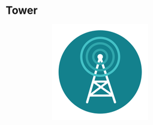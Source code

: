 # Tower

<p align="center">
  <img src="https://raw.githubusercontent.com/mertyildiran/Tower/master/src/assets/img/tower.png" alt="Tower"/>
</p>
